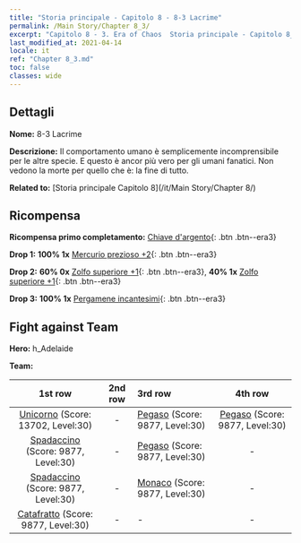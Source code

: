 ```yaml
---
title: "Storia principale - Capitolo 8 - 8-3 Lacrime"
permalink: /Main Story/Chapter 8_3/
excerpt: "Capitolo 8 - 3. Era of Chaos  Storia principale - Capitolo 8_3. 8-3 Lacrime"
last_modified_at: 2021-04-14
locale: it
ref: "Chapter 8_3.md"
toc: false
classes: wide
---
```


## Dettagli

 **Nome:** 8-3 Lacrime

 **Descrizione:** Il comportamento umano è semplicemente incomprensibile per le altre specie. E questo è ancor più vero per gli umani fanatici. Non vedono la morte per quello che è: la fine di tutto.

 **Related to:** [Storia principale Capitolo 8](/it/Main Story/Chapter 8/)

## Ricompensa

 **Ricompensa primo completamento:** [Chiave d'argento](/it/Items/con_693/){: .btn .btn--era3}

 **Drop 1:** **100% 1x** [Mercurio prezioso +2](/it/Items/mat_28/){: .btn .btn--era3}

 **Drop 2:** **60% 0x** [Zolfo superiore +1](/it/Items/mat_22/){: .btn .btn--era3}, **40% 1x** [Zolfo superiore +1](/it/Items/mat_22/){: .btn .btn--era3}

 **Drop 3:** **100% 1x** [Pergamene incantesimi](/it/Items/con_694/){: .btn .btn--era3}


## Fight against Team
 **Hero:** h_Adelaide

 **Team:**


  | 1st row | 2nd row | 3rd row | 4th row |
  |:----:|:----:|:----|:----:|
  | [Unicorno](/it/units/Unicorn/) (Score: 13702, Level:30)  | - | [Pegaso](/it/units/Pegasus/) (Score: 9877, Level:30)  | [Pegaso](/it/units/Pegasus/) (Score: 9877, Level:30)  |
  | [Spadaccino](/it/units/Swordsman/) (Score: 9877, Level:30)  | - | [Pegaso](/it/units/Pegasus/) (Score: 9877, Level:30)  | - |
  | [Spadaccino](/it/units/Swordsman/) (Score: 9877, Level:30)  | - | [Monaco](/it/units/Monk/) (Score: 9877, Level:30)  | - |
  | [Catafratto](/it/units/Cavalier/) (Score: 9877, Level:30)  | - | - | - |



